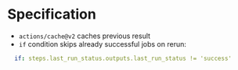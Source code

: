 # Specification
- `actions/cache@v2` caches previous result
- `if` condition skips already successful jobs on rerun:

```yml
  if: steps.last_run_status.outputs.last_run_status != 'success'
```
